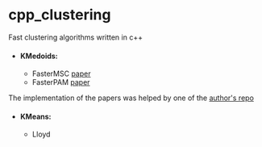 # cpp_clustering
Fast clustering algorithms written in c++

- #### KMedoids:
  - FasterMSC [paper](https://arxiv.org/pdf/2209.12553.pdf)
  - FasterPAM [paper](https://arxiv.org/pdf/2008.05171.pdf)

The implementation of the papers was helped by one of the [author's repo](https://github.com/kno10/rust-kmedoids)

- #### KMeans:
  - Lloyd
